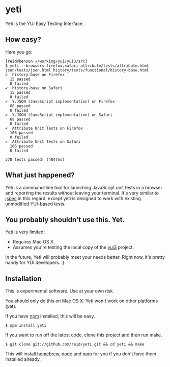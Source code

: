 yeti
====

Yeti is the YUI Easy Testing Interface.

How easy?
--------

Here you go:

    [reid@benson ~/working/yui/yui3/src]
    $ yeti --browsers firefox,safari attribute/tests/attribute.html json/tests/json.html history/tests/functional/history-base.html
    ✔  history-base on Firefox
      15 passed
      0 failed
    ✔  history-base on Safari
      15 passed
      0 failed
    ✔  Y.JSON (JavaScript implementation) on Firefox
      68 passed
      0 failed
    ✔  Y.JSON (JavaScript implementation) on Safari
      68 passed
      0 failed
    ✔  Attribute Unit Tests on Firefox
      106 passed
      0 failed
    ✔  Attribute Unit Tests on Safari
      106 passed
      0 failed

    378 tests passed! (4847ms)

What just happened?
-------------------

Yeti is a command-line tool for launching JavaScript unit tests in a browser and reporting the results without leaving your terminal. It's very similar to [jspec][] in this regard,  except yeti is designed to work with existing unmodified YUI-based tests.

You probably shouldn't use this. Yet.
-------------------------------------

Yeti is very limited:

  - Requires Mac OS X.
  - Assumes you're testing the local copy of the [yui3][] project.

In the future, Yeti will probably meet your needs better. Right now, it's pretty handy for YUI developers. :)

Installation
------------

This is experimental software. Use at your own risk.

You should only do this on Mac OS X. Yeti won't work on other platforms (yet).

If you have [npm][] installed, this will be easy.

    $ npm install yeti

If you want to run off the latest code, clone this project and then run make.

    $ git clone git://github.com/reid/yeti.git && cd yeti && make

This will install [homebrew][], [node][] and [npm][] for you if you don't have them installed already.

  [jspec]: http://github.com/visionmedia/jspec
  [yui3]: http://github.com/yui/yui3
  [homebrew]: http://github.com/mxcl/homebrew
  [node]: http://nodejs.org/
  [npm]: http://npmjs.org/

